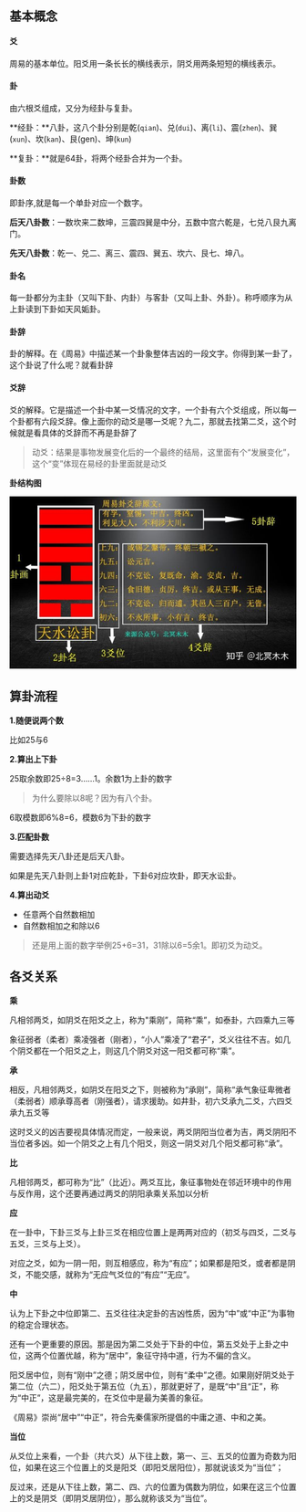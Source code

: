 ## **基本概念**

#### **爻**

周易的基本单位。阳爻用一条长长的横线表示，阴爻用两条短短的横线表示。

#### **卦**

由六根爻组成，又分为经卦与复卦。

**经卦：**八卦，这八个卦分别是乾(`qian`)、兑(`dui`)、离(`li`)、震(`zhen`)、巽(`xun`)、坎(`kan`)、艮(gen)、坤(`kun`)

**复卦：**就是64卦，将两个经卦合并为一个卦。

#### 卦数

即卦序,就是每一个单卦对应一个数字。

**后天八卦数**：一数坎来二数坤，三震四巽是中分，五数中宫六乾是，七兑八艮九离门。

**先天八卦数**：乾一、兑二、离三、震四、巽五、坎六、艮七、坤八。

#### **卦名**

每一卦都分为主卦（又叫下卦、内卦）与客卦（又叫上卦、外卦）。称呼顺序为从上卦读到下卦如天风姤卦。

#### **卦辞**

卦的解释。在《周易》中描述某一个卦象整体吉凶的一段文字。你得到某一卦了，这个卦说了什么呢？就看卦辞

#### **爻辞**

爻的解释。它是描述一个卦中某一爻情况的文字，一个卦有六个爻组成，所以每一个卦都有六段爻辞。像上面你的动爻是哪一爻呢？九二，那就去找第二爻，这个时候就是看具体的爻辞而不再是卦辞了

> 动爻：结果是事物发展变化后的一个最终的结局，这里面有个“发展变化”，这个“变”体现在易经的卦里面就是动爻

**卦结构图**

![img](.\images\v2-782b394bbd99e75facb19908c2f82e8d_720w.jpg)



## 算卦流程

**1.随便说两个数**

比如25与6

**2.算出上下卦**

25取余数即25÷8=3……1。余数1为上卦的数字

> 为什么要除以8呢？因为有八个卦。

6取模数即6%8=6，模数6为下卦的数字

**3.匹配卦数**

需要选择先天八卦还是后天八卦。

如果是先天八卦则上卦1对应乾卦，下卦6对应坎卦，即天水讼卦。

**4.算出动爻**

- 任意两个自然数相加
- 自然数相加之和除以6

> 还是用上面的数字举例25+6=31，31除以6=5余1。即初爻为动爻。



## 各爻关系

**乘**

凡相邻两爻，如阴爻在阳爻之上，称为"乘刚”，简称“乘”，如泰卦，六四乘九三等

象征弱者（柔者）乘凌强者（刚者），“小人”乘凌了“君子”，爻义往往不吉。如几个阴爻都在一个阳爻之上，则这几个阴爻对这一阳爻都可称“乘”。

**承**

相反，凡相邻两爻，如阴爻在阳爻之下，则被称为“承刚”，简称“承气象征卑微者（柔弱者）顺承尊高者（刚强者），请求援助。如井卦，初六爻承九二爻，六四爻承九五爻等

这时爻义的凶吉要视具体情况而定，一般来说，两爻阴阳当位者为吉，两爻阴阳不当位者多凶。如一个阴爻之上有几个阳爻，则这一阴爻对几个阳爻都可称“承”。

**比**

凡相邻两爻，都可称为“比”（比近）。两爻互比，象征事物处在邻近环境中的作用与反作用，这个还要再通过两爻的阴阳承乘关系加以分析

**应**

在一卦中，下卦三爻与上卦三爻在相应位置上是两两对应的（初爻与四爻，二爻与五爻，三爻与上爻）。

对应之爻，如为一阴一阳，则互相感应，称为“有应”；如果都是阳爻，或者都是阴爻，不能交感，就称为“无应气爻位的“有应”“无应”。

**中**

认为上下卦之中位即第二、五爻往往决定卦的吉凶性质，因为“中”或“中正”为事物的稳定合理状态。

还有一个更重要的原因。那是因为第二爻处于下卦的中位，第五爻处于上卦之中位，这两个位置优越，称为“居中”，象征守持中道，行为不偏的含义。

阳爻居中位，则有“刚中”之德；阴爻居中位，则有“柔中”之德。如果刚好阴爻处于第二位（六二），阳爻处于第五位（九五），那就更好了，是既“中”且“正”，称为“中正”，这是最完美的，在爻位中是最为美善的象征。

《周易》崇尚“居中”“中正”，符合先秦儒家所提倡的中庸之道、中和之美。

**当位**

从爻位上来看，一个卦（共六爻）从下往上数，第一、三、五爻的位置为奇数为阳位，如果在这三个位置上的爻是阳爻（即阳爻居阳位），那就说该爻为“当位”；

反过来，还是从下往上数，第二、四、六的位置为偶数为阴位，如果在这三个位置上的爻是阴爻（即阴爻居阴位），那么就称该爻为“当位”。





